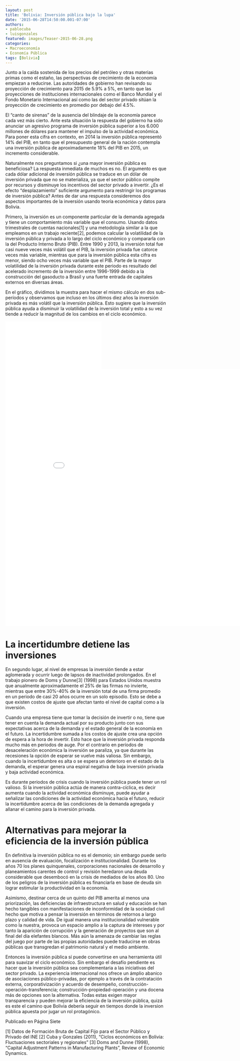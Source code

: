 ```yaml
---
layout: post
title: 'Bolivia: Inversión pública bajo la lupa'
date: '2015-06-28T14:50:00.001-07:00'
authors:
- pablocuba
- luisgonzales
featured: images/Teaser-2015-06-28.png
categories:
- Macroeconomía
- Economía Pública
tags: [Bolivia]
---
```


Junto a la caída sostenida de los precios  del petróleo y otras materias primas como el estaño, las perspectivas de crecimiento de la economía empiezan a reducirse. Las autoridades de gobierno han revisando su proyección de crecimiento para 2015 de 5.9% a 5%, en tanto que las proyecciones de instituciones internacionales como el Banco Mundial y el Fondo Monetario Internacional así como las del sector privado sitúan la proyección de crecimiento en promedio por debajo del  4.5%.

El “canto de sirenas” de la ausencia del blindaje de la economía parece cada vez más cierto. Ante esta situación la respuesta del gobierno ha sido anunciar un agresivo programa de inversión pública superior a los 6.000 millones de dólares para mantener el impulso de la actividad económica. Para poner esta cifra en contexto, en 2014 la inversión pública representó 14% del PIB, en tanto que el presupuesto general de la nación contempla una inversión pública de aproximadamente 18% del PIB en 2015, un incremento considerable.

Naturalmente nos preguntamos si ¿una mayor inversión pública es beneficiosa? La respuesta inmediata de muchos es no. El argumento es que cada dólar adicional de inversión pública se traduce en un dólar de inversión privada que no se materializa, ya que el sector público compite por recursos y disminuye los incentivos del sector privado a invertir. ¿Es el efecto “desplazamiento” suficiente argumento para restringir los programas de inversión pública? Antes de dar una respuesta consideremos dos aspectos importantes de la inversión usando teoría económica y datos para Bolivia.


Primero, la inversión es un componente particular de la demanda agregada y tiene un comportamiento más variable que el consumo. Usando datos trimestrales de cuentas nacionales[1] y una metodología similar a la que empleamos en un trabajo reciente[2], podemos calcular la volatilidad de la inversión pública y privada a lo largo del ciclo económico y compararla con la del Producto Interno Bruto (PIB). Entre 1990 y 2013, la inversión total fue casi nueve veces más volátil que el PIB, la inversión privada fue catorce veces más variable, mientras que para la inversión pública esta cifra es menor, siendo ocho veces más variable que el PIB. Parte de la mayor volatilidad de la inversión privada durante este periodo es resultado del acelerado incremento de la inversión entre 1996-1999 debido a la construcción del gasoducto a Brasil y una fuerte entrada de capitales externos en diversas áreas.

En el gráfico, dividimos la muestra para hacer el mismo cálculo en dos sub-períodos y observamos que incluso en los últimos diez años la inversión privada es más volátil que la inversión pública. Esto sugiere que la inversión pública ayuda a disminuir la volatilidad de la inversión total y esto a su vez tiende a reducir la magnitud de los cambios en el ciclo económico.

<div class="frame-container">
<iframe frameborder="0" scrolling="no" src="//plot.ly/~pcubaborda/30.embed"></iframe>
</div>

<div class="frame-container">
<iframe width="900" height="800" frameborder="0" scrolling="no" src="//plot.ly/~pcubaborda/79.embed"></iframe>
</div>

# La incertidumbre detiene las inversiones

En segundo lugar, al nivel de empresas la inversión tiende a estar aglomerada y ocurrir luego de lapsos de inactividad prolongados. En el trabajo pionero de Doms y Dunne[3] (1998) para Estados Unidos muestra que anualmente aproximadamente el 25% de las firmas no invierte, mientras que entre 30%-40% de la inversión total de una firma promedio en un periodo de casi 20 años ocurre en un solo episodio. Esto se debe a que existen costos de ajuste que afectan tanto el nivel de capital como a la inversión.

Cuando una empresa tiene que tomar la decisión de invertir o no, tiene que tener en cuenta  la demanda actual por su producto junto con sus expectativas acerca de la demanda y el estado general de la economía en el futuro. La incertidumbre sumada a los costos de ajuste crea una opción de espera a la hora de invertir. Esto hace que la inversión privada responda mucho más en periodos de auge. Por el contrario en períodos de desaceleración económica la inversión se paraliza, ya que durante las recesiones la opción de esperar se vuelve más valiosa. Sin embargo, cuando la incertidumbre es alta o se espera un deterioro en el estado de la demanda, el esperar genera una espiral negativa de baja inversión privada y baja actividad económica.  

Es durante periodos de crisis cuando la inversión pública puede tener un rol valioso. Si la inversión pública actúa de manera contra-cíclica, es decir aumenta cuando la actividad económica disminuye, puede ayudar a señalizar las condiciones de la actividad económica hacia el futuro, reducir la incertidumbre acerca de las condiciones de la demanda agregada y allanar el camino para la inversión privada.

# Alternativas para mejorar la eficiencia de la inversión pública

En definitiva la inversión pública no es el demonio; sin embargo puede serlo en ausencia de evaluación, focalización e institucionalidad. Durante los años 70 los planes quinquenales, corporaciones nacionales de desarrollo y planeamientos carentes de control y revisión heredaron una deuda considerable que desembocó en la crisis de mediados de los años 80. Uno de los peligros de la inversión pública es financiarla en base de deuda sin lograr estimular la productividad en la economía.

Asimismo, destinar cerca de un quinto del PIB amerita al menos una priorización, las deficiencias de infraestructura en salud y educación se han hecho tangibles con manifestaciones de inconformidad de la sociedad civil hecho que motiva a pensar la inversión en términos de retornos a largo plazo y calidad de vida.  De igual manera una institucionalidad vulnerable como la nuestra, provoca un espacio amplio a la captura de intereses y por tanto la aparición de corrupción y la generación de proyectos que son al final del día elefantes blancos. Más aún la amenaza de cambiar las reglas del juego por parte de las propias autoridades puede traducirse en obras públicas que transgredan el patrimonio natural y el medio ambiente.

Entonces la inversión pública sí puede convertirse en una herramienta útil para suavizar el ciclo económico. Sin embargo el desafío pendiente es hacer que la inversión pública sea complementaria a las iniciativas del sector privado. La experiencia internacional nos ofrece un ámplio abanico de asociaciones público-privadas, por ejemplo a través de la contratación externa, corporativización y acuerdo de desempeño, construcción-operación-transferencia; construcción-propiedad-operación y una docena más de opciones son la alternativa. Todas estas exigen mayor transparencia y pueden mejorar la eficiencia de la inversión pública, quizá es este el camino que Bolivia debería seguir en tiempos donde la inversion pública apuesta por jugar un rol protagónico.

Publicado en Página Siete

[1] Datos de Formación Bruta de Capital Fijo para el Sector Público y Privado del INE
[2] Cuba y  Gonzales (2011), “Ciclos económicos en Bolivia: Fluctuaciones sectoriales y regionales”
[3] Doms and Dunne (1998), “Capital Adjustment Patterns in Manufacturing Plants”, Review of Economic Dynamics.
